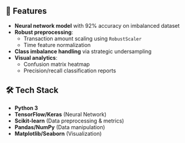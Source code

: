 ## 📌 Features
- **Neural network model** with 92% accuracy on imbalanced dataset
- **Robust preprocessing**:
  - Transaction amount scaling using `RobustScaler`
  - Time feature normalization
- **Class imbalance handling** via strategic undersampling
- **Visual analytics**:
  - Confusion matrix heatmap
  - Precision/recall classification reports

## 🛠️ Tech Stack
- **Python 3**
- **TensorFlow/Keras** (Neural Network)
- **Scikit-learn** (Data preprocessing & metrics)
- **Pandas/NumPy** (Data manipulation)
- **Matplotlib/Seaborn** (Visualization)

 
